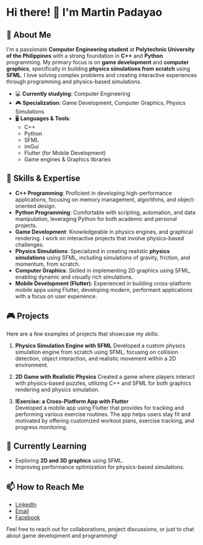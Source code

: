 # Hi there! 👋 I'm Martin Padayao

## 🚀 About Me

I'm a passionate **Computer Engineering student** at **Polytechnic University of the Philippines** with a strong foundation in **C++** and **Python** programming. My primary focus is on **game development** and **computer graphics**, specifically in building **physics simulations from scratch** using **SFML**. I love solving complex problems and creating interactive experiences through programming and physics-based simulations.

- 💻 **Currently studying**: Computer Engineering
- 🎮 **Specialization**: Game Development, Computer Graphics, Physics Simulations
- 🖥️ **Languages & Tools**:
  - C++
  - Python
  - SFML
  - imGui
  - Flutter (for Mobile Development)
  - Game engines & Graphics libraries


## 🔧 Skills & Expertise

- **C++ Programming**: Proficient in developing high-performance applications, focusing on memory management, algorithms, and object-oriented design.
- **Python Programming**: Comfortable with scripting, automation, and data manipulation, leveraging Python for both academic and personal projects.
- **Game Development**: Knowledgeable in physics engines, and graphical rendering. I work on interactive projects that involve physics-based challenges.
- **Physics Simulations**: Specialized in creating realistic **physics simulations** using SFML, including simulations of gravity, friction, and momentum, from scratch.
- **Computer Graphics**: Skilled in implementing 2D graphics using SFML, enabling dynamic and visually rich simulations.
- **Mobile Development (Flutter)**: Experienced in building cross-platform mobile apps using Flutter, developing modern, performant applications with a focus on user experience.


## 🎮 Projects

Here are a few examples of projects that showcase my skills:

1. **Physics Simulation Engine with SFML**
   Developed a custom physics simulation engine from scratch using SFML, focusing on collision detection, object interaction, and realistic movement within a 2D environment.

2. **2D Game with Realistic Physics**
   Created a game where players interact with physics-based puzzles, utilizing C++ and SFML for both graphics rendering and physics simulation.

3. **IExercise: a Cross-Platform App with Flutter**  
   Developed a mobile app using Flutter that provides for tracking and performing various exercise routines. The app helps users stay fit and motivated by offering customized workout plans, exercise tracking, and progress monitoring.


## 🌱 Currently Learning

- Exploring **2D and 3D graphics** using SFML.
- Improving performance optimization for physics-based simulations.


## 📫 How to Reach Me

- [LinkedIn](https://www.linkedin.com/in/martinpadayao/)
- [Email](billpines65@gmail.com)
- [Facebook](https://www.facebook.com/share/15pD3cU9Aj/)

Feel free to reach out for collaborations, project discussions, or just to chat about game development and programming!
